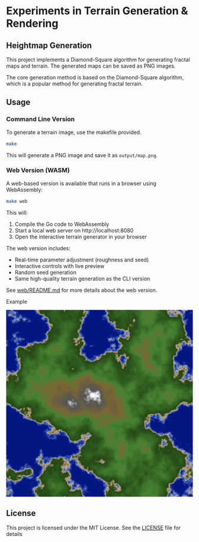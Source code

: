 # Experiments in Terrain Generation & Rendering

## Heightmap Generation

This project implements a Diamond-Square algorithm for generating fractal maps and terrain. The generated maps can be saved as PNG images.

The core generation method is based on the Diamond-Square algorithm, which is a popular method for generating fractal terrain.

## Usage

### Command Line Version

To generate a terrain image, use the makefile provided.

```bash
make
```

This will generate a PNG image and save it as `output/map.png`.

### Web Version (WASM)

A web-based version is available that runs in a browser using WebAssembly:

```bash
make web
```

This will:

1. Compile the Go code to WebAssembly
2. Start a local web server on http://localhost:8080
3. Open the interactive terrain generator in your browser

The web version includes:

- Real-time parameter adjustment (roughness and seed)
- Interactive controls with live preview
- Random seed generation
- Same high-quality terrain generation as the CLI version

See [web/README.md](web/README.md) for more details about the web version.

Example

![Heightmap Example](images/example1.png)

## License

This project is licensed under the MIT License. See the [LICENSE](LICENSE) file for details
